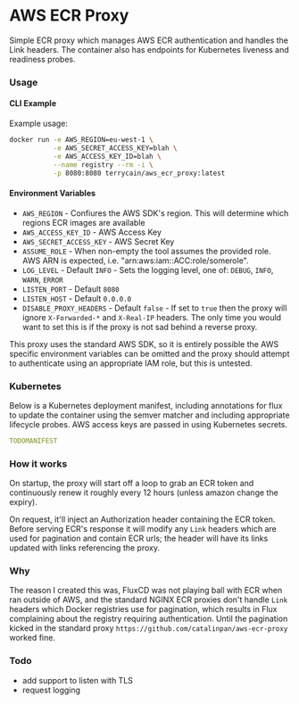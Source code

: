 # AWS ECR Proxy

Simple ECR proxy which manages AWS ECR authentication and handles the Link headers. 
The container also has endpoints for Kubernetes liveness and readiness probes.

### Usage

#### CLI Example

Example usage:
```bash
docker run -e AWS_REGION=eu-west-1 \
           -e AWS_SECRET_ACCESS_KEY=blah \
           -e AWS_ACCESS_KEY_ID=blah \
           --name registry --rm -i \
           -p 8080:8080 terrycain/aws_ecr_proxy:latest
```

#### Environment Variables

* `AWS_REGION` - Confiures the AWS SDK's region. This will determine which regions ECR images are available
* `AWS_ACCESS_KEY_ID` - AWS Access Key
* `AWS_SECRET_ACCESS_KEY` - AWS Secret Key
* `ASSUME_ROLE` - When non-empty the tool assumes the provided role. AWS ARN is expected, i.e. "arn:aws:iam::ACC:role/somerole".
* `LOG_LEVEL` - Default `INFO` - Sets the logging level, one of: `DEBUG`, `INFO`, `WARN`, `ERROR`
* `LISTEN_PORT` - Default `8080`
* `LISTEN_HOST` - Default `0.0.0.0`
* `DISABLE_PROXY_HEADERS` - Default `false` - If set to `true` then the proxy will ignore `X-Forwarded-*` and `X-Real-IP` headers. The only time you would want to set this is if the proxy is not sad behind a reverse proxy. 

This proxy uses the standard AWS SDK, so it is entirely possible the AWS specific environment variables 
can be omitted and the proxy should attempt to authenticate using an appropriate IAM role, but this is untested.

### Kubernetes

Below is a Kubernetes deployment manifest, including annotations for flux to update the container using the semver matcher and including appropriate lifecycle probes. AWS access keys are passed in using Kubernetes secrets.

```yaml
TODOMANIFEST
```

### How it works

On startup, the proxy will start off a loop to grab an ECR token and continuously renew it roughly every 12 hours (unless amazon change the expiry).

On request, it'll inject an Authorization header containing the ECR token. Before serving ECR's response it will
modify any `Link` headers which are used for pagination and contain ECR urls; the header will have its links updated with links referencing the proxy.

### Why

The reason I created this was, FluxCD was not playing ball with ECR when ran outside of AWS, and the standard NGINX ECR proxies don't handle `Link` headers which Docker 
registries use for pagination, which results in Flux complaining about the registry requiring authentication. Until the pagination kicked in the standard proxy `https://github.com/catalinpan/aws-ecr-proxy` worked fine.

### Todo

* add support to listen with TLS
* request logging
